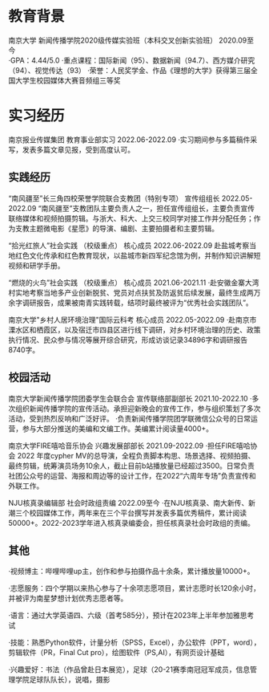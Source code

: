 
教育背景
======
南京大学          新闻传播学院2020级传媒实验班（本科交叉创新实验班）                  2020.09至今                                                                            
·GPA：4.44/5.0
·重点课程：国际新闻（95）、数据新闻（94.7）、西方媒介研究（94）、视觉传达（93）
·荣誉：人民奖学金、作品《理想的大学》获得第三届全国大学生校园媒体大赛音频组三等奖


实习经历
======
南京报业传媒集团                                    教育事业部实习                       2022.06-2022.09
·实习期间参与多篇稿件采写，发表多篇文章见报，受到高度认可。

实践经历 
------
“南风疆至”长三角四校荣誉学院联合支教团（特别专项）    宣传组组长                       2022.05-2022.09
“南风疆至”支教团队主要负责人之一，担任宣传组组长，主要负责宣传联络媒体和视频拍摄剪辑。与浙大、科大、上交三校同学对接工作并分配任务；作为支教主题微电影《星愿》的导演、编剧、主要拍摄者和主要剪辑。

“拾光红旅人”社会实践 （校级重点）                     核心成员                         2022.06-2022.09
赴盐城考察当地红色文化传承和红色教育现状，以盐城市新四军纪念馆为例，并制作知识讲解短视频和研学手册。

“燃烧的火鸟”社会实践 （校级重点）                     核心成员                         2021.06-2021.11
·赴安徽金寨大湾村实地考察当地多产业创新脱贫、党员对点扶贫及防返贫后续发展，最终生成两万余字调研报告，成果被南青实践转载，结项时最终被评为“优秀社会实践团队”。

南京大学"乡村人居环境治理"国际云科考                    核心成员                         2022.05-2022.09
·赴南京市溧水区和栖霞区，以及宿迁市四县区进行线下调研，对乡村环境治理的历史、政策执行情况、民众参与情况等展开综合研究，形成访谈记录34896字和调研报告8740字。


校园活动 
------
南京大学新闻传播学院团委学生会联合会                  宣传联络部副部长              2021.10-2022.10
·多次组织新闻传播学院的宣传活动。承担迎新晚会的宣传工作，参与组织策划了多次活动，受到热烈反响和广泛好评。
·负责新闻传播学院团学联微信公众号的日常运营，参与大部分推送的美编和文编工作。美编累计阅读量4000+。

南京大学FIRE嘻哈音乐协会                             兴趣发展部部长                2021.09-2022.09 
·担任FIRE嘻哈协会 2022 年度cypher MV的总导演，全程负责脚本构思、场景选择、视频拍摄、最终剪辑，统筹演员场务10余人，截止目前b站播放量已经超过3500。日常负责社团公众号的运营、海报和周边等的设计工作，在2022“六周年专场”负责宣传和外联工作。

NJU核真录编辑部                                       社会时政组责编                   2022.09至今 
·在NJU核真录、南大新传、新潮三个校园媒体工作，两年来在三个平台撰写并发表多篇优秀稿件，累计阅读50000+。2022-2023学年进入核真录编委会，担任核真录社会时政组的责编。


其他
------
·视频博主：哔哩哔哩up主，创作和参与拍摄作品十余条，累计播放量10000+。

·志愿服务：四个学期以来热心参与了十余项志愿项目，累计志愿时长120余小时，并被评为南星梦想计划优秀志愿者等。

·语言：通过大学英语四、六级（首考585分），预计在2023年上半年参加雅思考试

·技能：熟悉Python软件，计量分析（SPSS，Excel），办公软件（PPT，word），剪辑软件（PR，Final Cut pro），绘图软件（PS,AI），有网页设计基础

·兴趣爱好：书法（作品曾赴日本展览），足球（20-21赛季南冠冠军成员，信息管理学院足球队队长），说唱，摄影
